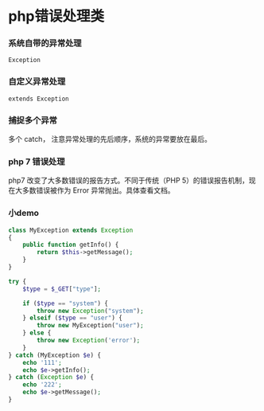 # php错误处理类

### 系统自带的异常处理

`Exception`

### 自定义异常处理

`extends Exception`

### 捕捉多个异常

多个 catch， 注意异常处理的先后顺序，系统的异常要放在最后。

### php 7 错误处理

php7 改变了大多数错误的报告方式。不同于传统（PHP 5）的错误报告机制，现在大多数错误被作为 Error 异常抛出。具体查看文档。

### 小demo
``` php
class MyException extends Exception
{
    public function getInfo() {
        return $this->getMessage();
    }
}

try {
    $type = $_GET["type"];

    if ($type == "system") {
        throw new Exception("system");
    } elseif ($type == "user") {
        throw new MyException("user");
    } else {
        throw new Exception('error');
    }
} catch (MyException $e) {
    echo '111';
    echo $e->getInfo();    
} catch (Exception $e) {
    echo '222';
    echo $e->getMessage();
}
```